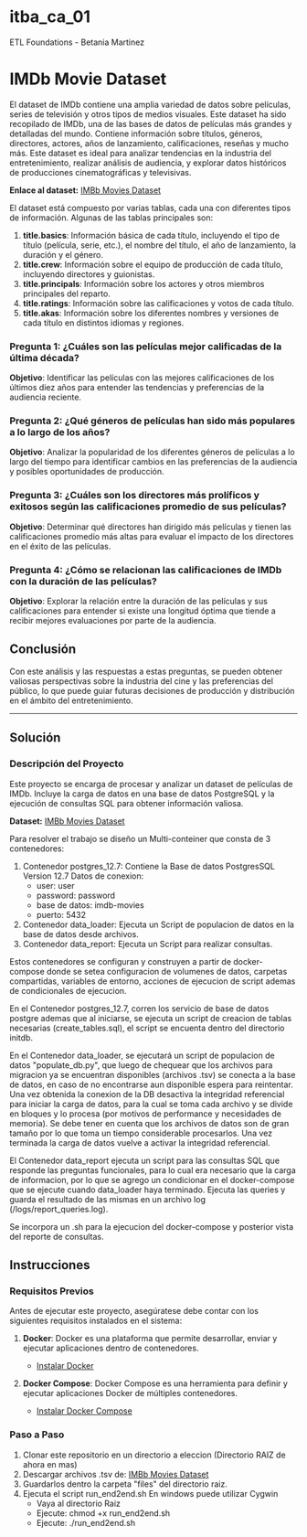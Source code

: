 # itba_ca_01
ETL Foundations - Betania Martinez

# IMDb Movie Dataset

El dataset de IMDb contiene una amplia variedad de datos sobre películas, series de televisión y otros tipos de medios visuales. Este dataset ha sido recopilado de IMDb, una de las bases de datos de películas más grandes y detalladas del mundo. Contiene información sobre títulos, géneros, directores, actores, años de lanzamiento, calificaciones, reseñas y mucho más. Este dataset es ideal para analizar tendencias en la industria del entretenimiento, realizar análisis de audiencia, y explorar datos históricos de producciones cinematográficas y televisivas.


**Enlace al dataset:** [IMBb Movies Dataset](https://www.kaggle.com/datasets/ashirwadsangwan/imdb-dataset)

El dataset está compuesto por varias tablas, cada una con diferentes tipos de información. Algunas de las tablas principales son:

1. **title.basics**: Información básica de cada título, incluyendo el tipo de título (película, serie, etc.), el nombre del título, el año de lanzamiento, la duración y el género.
2. **title.crew**: Información sobre el equipo de producción de cada título, incluyendo directores y guionistas.
3. **title.principals**: Información sobre los actores y otros miembros principales del reparto.
4. **title.ratings**: Información sobre las calificaciones y votos de cada título.
5. **title.akas**: Información sobre los diferentes nombres y versiones de cada título en distintos idiomas y regiones.

### Pregunta 1: ¿Cuáles son las películas mejor calificadas de la última década?

**Objetivo**: Identificar las películas con las mejores calificaciones de los últimos diez años para entender las tendencias y preferencias de la audiencia reciente.

### Pregunta 2: ¿Qué géneros de películas han sido más populares a lo largo de los años?

**Objetivo**: Analizar la popularidad de los diferentes géneros de películas a lo largo del tiempo para identificar cambios en las preferencias de la audiencia y posibles oportunidades de producción.

### Pregunta 3: ¿Cuáles son los directores más prolíficos y exitosos según las calificaciones promedio de sus películas?

**Objetivo**: Determinar qué directores han dirigido más películas y tienen las calificaciones promedio más altas para evaluar el impacto de los directores en el éxito de las películas.

### Pregunta 4: ¿Cómo se relacionan las calificaciones de IMDb con la duración de las películas?

**Objetivo**: Explorar la relación entre la duración de las películas y sus calificaciones para entender si existe una longitud óptima que tiende a recibir mejores evaluaciones por parte de la audiencia.


## Conclusión

Con este análisis y las respuestas a estas preguntas, se pueden obtener valiosas perspectivas sobre la industria del cine y las preferencias del público, lo que puede guiar futuras decisiones de producción y distribución en el ámbito del entretenimiento.


---
## Solución 

### Descripción del Proyecto
Este proyecto se encarga de procesar y analizar un dataset de películas de IMDb. Incluye la carga de datos en una base de datos PostgreSQL y la ejecución de consultas SQL para obtener información valiosa.

**Dataset:** [IMBb Movies Dataset](https://www.kaggle.com/datasets/ashirwadsangwan/imdb-dataset)

Para resolver el trabajo se diseño un Multi-conteiner que consta de 3 contenedores:
1. Contenedor postgres_12.7: Contiene la Base de datos PostgresSQL Version 12.7
    Datos de conexion:
    - user: user
    - password: password
    - base de datos: imdb-movies
    - puerto: 5432
2. Contenedor data_loader: Ejecuta un Script de populacion de datos en la base de datos desde archivos.
3. Contenedor data_report: Ejecuta un Script para realizar consultas.

Estos contenedores se configuran y construyen a partir de docker-compose donde se setea configuracion de volumenes de datos, carpetas compartidas, variables de entorno, acciones de ejecucion de script ademas de condicionales de ejecucion.

En el Contenedor postgres_12.7, corren los servicio de base de datos postgre ademas que al iniciarse, se ejecuta un script de creacion de tablas necesarias (create_tables.sql), el script se encuenta dentro del directorio initdb.

En el Contenedor data_loader, se ejecutará un script de populacion de datos "populate_db.py", que luego de chequear que los archivos para migracion ya se encuentran disponibles (archivos .tsv) se conecta a la base de datos, en caso de no encontrarse aun disponible espera para reintentar. Una vez obtenida la conexion de la DB desactiva la integridad referencial para iniciar la carga de datos, para la cual se toma cada archivo y se divide en bloques y lo procesa (por motivos de performance y necesidades de memoria). Se debe tener en cuenta que los archivos de datos son de gran tamaño por lo que toma un tiempo considerable procesarlos.
Una vez terminada la carga de datos vuelve a activar la integridad referencial.

El Contenedor data_report ejecuta un script para las consultas SQL que responde las preguntas funcionales, para lo cual era necesario que la carga de informacion, por lo que se agrego un condicionar en el docker-compose que se ejecute cuando data_loader haya terminado. Ejecuta las queries y guarda el resultado de las mismas en un archivo log (/logs/report_queries.log).

Se incorpora un .sh para la ejecucion del docker-compose y posterior vista del reporte de consultas.

## Instrucciones 

### Requisitos Previos
Antes de ejecutar este proyecto, asegúratese debe contar con los siguientes requisitos instalados en el sistema:

1. **Docker**: Docker es una plataforma que permite desarrollar, enviar y ejecutar aplicaciones dentro de contenedores.
   - [Instalar Docker](https://docs.docker.com/get-docker/)

2. **Docker Compose**: Docker Compose es una herramienta para definir y ejecutar aplicaciones Docker de múltiples contenedores.
   - [Instalar Docker Compose](https://docs.docker.com/compose/install/)

### Paso a Paso

1. Clonar este repositorio en un directorio a eleccion (Directorio RAIZ de ahora en mas)
2. Descargar archivos .tsv de:  [IMBb Movies Dataset](https://www.kaggle.com/datasets/ashirwadsangwan/imdb-dataset)
2. Guardarlos dentro la carpeta "files" del directorio raiz.
3. Ejecuta el script run_end2end.sh
    En windows puede utilizar Cygwin
    - Vaya al directorio Raiz
    - Ejecute: chmod +x run_end2end.sh
    - Ejecute: ./run_end2end.sh


